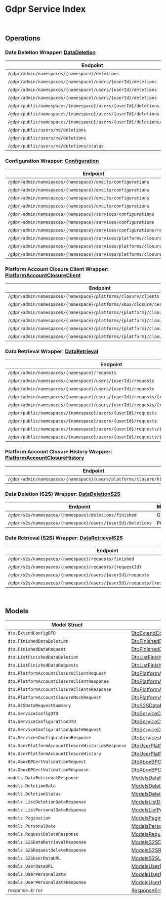 [//]: # (Code generated. DO NOT EDIT.)

# Gdpr Service Index

&nbsp;

## Operations

### Data Deletion Wrapper:  [DataDeletion](../../gdpr-sdk/pkg/wrapper_dataDeletion.go)
| Endpoint | Method | ID | Class | Wrapper | Example |
|---|---|---|---|---|---|
| `/gdpr/admin/namespaces/{namespace}/deletions` | GET | AdminGetListDeletionDataRequestShort | [AdminGetListDeletionDataRequestShort](../../gdpr-sdk/pkg/gdprclient/data_deletion/data_deletion_client.go) | [AdminGetListDeletionDataRequestShort](../../gdpr-sdk/pkg/wrapper_dataDeletion.go) | [AdminGetListDeletionDataRequestShort](../../samples/cli/cmd/gdpr/dataDeletion/adminGetListDeletionDataRequest.go) |
| `/gdpr/admin/namespaces/{namespace}/users/{userId}/deletions` | GET | AdminGetUserAccountDeletionRequestShort | [AdminGetUserAccountDeletionRequestShort](../../gdpr-sdk/pkg/gdprclient/data_deletion/data_deletion_client.go) | [AdminGetUserAccountDeletionRequestShort](../../gdpr-sdk/pkg/wrapper_dataDeletion.go) | [AdminGetUserAccountDeletionRequestShort](../../samples/cli/cmd/gdpr/dataDeletion/adminGetUserAccountDeletionRequest.go) |
| `/gdpr/admin/namespaces/{namespace}/users/{userId}/deletions` | POST | AdminSubmitUserAccountDeletionRequestShort | [AdminSubmitUserAccountDeletionRequestShort](../../gdpr-sdk/pkg/gdprclient/data_deletion/data_deletion_client.go) | [AdminSubmitUserAccountDeletionRequestShort](../../gdpr-sdk/pkg/wrapper_dataDeletion.go) | [AdminSubmitUserAccountDeletionRequestShort](../../samples/cli/cmd/gdpr/dataDeletion/adminSubmitUserAccountDeletionRequest.go) |
| `/gdpr/admin/namespaces/{namespace}/users/{userId}/deletions` | DELETE | AdminCancelUserAccountDeletionRequestShort | [AdminCancelUserAccountDeletionRequestShort](../../gdpr-sdk/pkg/gdprclient/data_deletion/data_deletion_client.go) | [AdminCancelUserAccountDeletionRequestShort](../../gdpr-sdk/pkg/wrapper_dataDeletion.go) | [AdminCancelUserAccountDeletionRequestShort](../../samples/cli/cmd/gdpr/dataDeletion/adminCancelUserAccountDeletionRequest.go) |
| `/gdpr/public/namespaces/{namespace}/users/{userId}/deletions` | POST | PublicSubmitUserAccountDeletionRequestShort | [PublicSubmitUserAccountDeletionRequestShort](../../gdpr-sdk/pkg/gdprclient/data_deletion/data_deletion_client.go) | [PublicSubmitUserAccountDeletionRequestShort](../../gdpr-sdk/pkg/wrapper_dataDeletion.go) | [PublicSubmitUserAccountDeletionRequestShort](../../samples/cli/cmd/gdpr/dataDeletion/publicSubmitUserAccountDeletionRequest.go) |
| `/gdpr/public/namespaces/{namespace}/users/{userId}/deletions` | DELETE | PublicCancelUserAccountDeletionRequestShort | [PublicCancelUserAccountDeletionRequestShort](../../gdpr-sdk/pkg/gdprclient/data_deletion/data_deletion_client.go) | [PublicCancelUserAccountDeletionRequestShort](../../gdpr-sdk/pkg/wrapper_dataDeletion.go) | [PublicCancelUserAccountDeletionRequestShort](../../samples/cli/cmd/gdpr/dataDeletion/publicCancelUserAccountDeletionRequest.go) |
| `/gdpr/public/namespaces/{namespace}/users/{userId}/deletions/status` | GET | PublicGetUserAccountDeletionStatusShort | [PublicGetUserAccountDeletionStatusShort](../../gdpr-sdk/pkg/gdprclient/data_deletion/data_deletion_client.go) | [PublicGetUserAccountDeletionStatusShort](../../gdpr-sdk/pkg/wrapper_dataDeletion.go) | [PublicGetUserAccountDeletionStatusShort](../../samples/cli/cmd/gdpr/dataDeletion/publicGetUserAccountDeletionStatus.go) |
| `/gdpr/public/users/me/deletions` | POST | PublicSubmitMyAccountDeletionRequestShort | [PublicSubmitMyAccountDeletionRequestShort](../../gdpr-sdk/pkg/gdprclient/data_deletion/data_deletion_client.go) | [PublicSubmitMyAccountDeletionRequestShort](../../gdpr-sdk/pkg/wrapper_dataDeletion.go) | [PublicSubmitMyAccountDeletionRequestShort](../../samples/cli/cmd/gdpr/dataDeletion/publicSubmitMyAccountDeletionRequest.go) |
| `/gdpr/public/users/me/deletions` | DELETE | PublicCancelMyAccountDeletionRequestShort | [PublicCancelMyAccountDeletionRequestShort](../../gdpr-sdk/pkg/gdprclient/data_deletion/data_deletion_client.go) | [PublicCancelMyAccountDeletionRequestShort](../../gdpr-sdk/pkg/wrapper_dataDeletion.go) | [PublicCancelMyAccountDeletionRequestShort](../../samples/cli/cmd/gdpr/dataDeletion/publicCancelMyAccountDeletionRequest.go) |
| `/gdpr/public/users/me/deletions/status` | GET | PublicGetMyAccountDeletionStatusShort | [PublicGetMyAccountDeletionStatusShort](../../gdpr-sdk/pkg/gdprclient/data_deletion/data_deletion_client.go) | [PublicGetMyAccountDeletionStatusShort](../../gdpr-sdk/pkg/wrapper_dataDeletion.go) | [PublicGetMyAccountDeletionStatusShort](../../samples/cli/cmd/gdpr/dataDeletion/publicGetMyAccountDeletionStatus.go) |

### Configuration Wrapper:  [Configuration](../../gdpr-sdk/pkg/wrapper_configuration.go)
| Endpoint | Method | ID | Class | Wrapper | Example |
|---|---|---|---|---|---|
| `/gdpr/admin/namespaces/{namespace}/emails/configurations` | GET | GetAdminEmailConfigurationShort | [GetAdminEmailConfigurationShort](../../gdpr-sdk/pkg/gdprclient/configuration/configuration_client.go) | [GetAdminEmailConfigurationShort](../../gdpr-sdk/pkg/wrapper_configuration.go) | [GetAdminEmailConfigurationShort](../../samples/cli/cmd/gdpr/configuration/getAdminEmailConfiguration.go) |
| `/gdpr/admin/namespaces/{namespace}/emails/configurations` | PUT | UpdateAdminEmailConfigurationShort | [UpdateAdminEmailConfigurationShort](../../gdpr-sdk/pkg/gdprclient/configuration/configuration_client.go) | [UpdateAdminEmailConfigurationShort](../../gdpr-sdk/pkg/wrapper_configuration.go) | [UpdateAdminEmailConfigurationShort](../../samples/cli/cmd/gdpr/configuration/updateAdminEmailConfiguration.go) |
| `/gdpr/admin/namespaces/{namespace}/emails/configurations` | POST | SaveAdminEmailConfigurationShort | [SaveAdminEmailConfigurationShort](../../gdpr-sdk/pkg/gdprclient/configuration/configuration_client.go) | [SaveAdminEmailConfigurationShort](../../gdpr-sdk/pkg/wrapper_configuration.go) | [SaveAdminEmailConfigurationShort](../../samples/cli/cmd/gdpr/configuration/saveAdminEmailConfiguration.go) |
| `/gdpr/admin/namespaces/{namespace}/emails/configurations` | DELETE | DeleteAdminEmailConfigurationShort | [DeleteAdminEmailConfigurationShort](../../gdpr-sdk/pkg/gdprclient/configuration/configuration_client.go) | [DeleteAdminEmailConfigurationShort](../../gdpr-sdk/pkg/wrapper_configuration.go) | [DeleteAdminEmailConfigurationShort](../../samples/cli/cmd/gdpr/configuration/deleteAdminEmailConfiguration.go) |
| `/gdpr/admin/namespaces/{namespace}/services/configurations` | GET | AdminGetServicesConfigurationShort | [AdminGetServicesConfigurationShort](../../gdpr-sdk/pkg/gdprclient/configuration/configuration_client.go) | [AdminGetServicesConfigurationShort](../../gdpr-sdk/pkg/wrapper_configuration.go) | [AdminGetServicesConfigurationShort](../../samples/cli/cmd/gdpr/configuration/adminGetServicesConfiguration.go) |
| `/gdpr/admin/namespaces/{namespace}/services/configurations` | PUT | AdminUpdateServicesConfigurationShort | [AdminUpdateServicesConfigurationShort](../../gdpr-sdk/pkg/gdprclient/configuration/configuration_client.go) | [AdminUpdateServicesConfigurationShort](../../gdpr-sdk/pkg/wrapper_configuration.go) | [AdminUpdateServicesConfigurationShort](../../samples/cli/cmd/gdpr/configuration/adminUpdateServicesConfiguration.go) |
| `/gdpr/admin/namespaces/{namespace}/services/configurations/reset` | DELETE | AdminResetServicesConfigurationShort | [AdminResetServicesConfigurationShort](../../gdpr-sdk/pkg/gdprclient/configuration/configuration_client.go) | [AdminResetServicesConfigurationShort](../../gdpr-sdk/pkg/wrapper_configuration.go) | [AdminResetServicesConfigurationShort](../../samples/cli/cmd/gdpr/configuration/adminResetServicesConfiguration.go) |
| `/gdpr/admin/namespaces/{namespace}/services/platforms/closure/config` | GET | AdminGetPlatformAccountClosureServicesConfigurationShort | [AdminGetPlatformAccountClosureServicesConfigurationShort](../../gdpr-sdk/pkg/gdprclient/configuration/configuration_client.go) | [AdminGetPlatformAccountClosureServicesConfigurationShort](../../gdpr-sdk/pkg/wrapper_configuration.go) | [AdminGetPlatformAccountClosureServicesConfigurationShort](../../samples/cli/cmd/gdpr/configuration/adminGetPlatformAccountClosureServicesConfiguration.go) |
| `/gdpr/admin/namespaces/{namespace}/services/platforms/closure/config` | PUT | AdminUpdatePlatformAccountClosureServicesConfigurationShort | [AdminUpdatePlatformAccountClosureServicesConfigurationShort](../../gdpr-sdk/pkg/gdprclient/configuration/configuration_client.go) | [AdminUpdatePlatformAccountClosureServicesConfigurationShort](../../gdpr-sdk/pkg/wrapper_configuration.go) | [AdminUpdatePlatformAccountClosureServicesConfigurationShort](../../samples/cli/cmd/gdpr/configuration/adminUpdatePlatformAccountClosureServicesConfiguration.go) |
| `/gdpr/admin/namespaces/{namespace}/services/platforms/closure/config` | DELETE | AdminResetPlatformAccountClosureServicesConfigurationShort | [AdminResetPlatformAccountClosureServicesConfigurationShort](../../gdpr-sdk/pkg/gdprclient/configuration/configuration_client.go) | [AdminResetPlatformAccountClosureServicesConfigurationShort](../../gdpr-sdk/pkg/wrapper_configuration.go) | [AdminResetPlatformAccountClosureServicesConfigurationShort](../../samples/cli/cmd/gdpr/configuration/adminResetPlatformAccountClosureServicesConfiguration.go) |

### Platform Account Closure Client Wrapper:  [PlatformAccountClosureClient](../../gdpr-sdk/pkg/wrapper_platformAccountClosureClient.go)
| Endpoint | Method | ID | Class | Wrapper | Example |
|---|---|---|---|---|---|
| `/gdpr/admin/namespaces/{namespace}/platforms/closure/clients` | GET | AdminGetPlatformAccountClosureClientsShort | [AdminGetPlatformAccountClosureClientsShort](../../gdpr-sdk/pkg/gdprclient/platform_account_closure_client/platform_account_closure_client_client.go) | [AdminGetPlatformAccountClosureClientsShort](../../gdpr-sdk/pkg/wrapper_platformAccountClosureClient.go) | [AdminGetPlatformAccountClosureClientsShort](../../samples/cli/cmd/gdpr/platformAccountClosureClient/adminGetPlatformAccountClosureClients.go) |
| `/gdpr/admin/namespaces/{namespace}/platforms/xbox/closure/cert/validation` | POST | AdminValidateXboxBPCertFileShort | [AdminValidateXboxBPCertFileShort](../../gdpr-sdk/pkg/gdprclient/platform_account_closure_client/platform_account_closure_client_client.go) | [AdminValidateXboxBPCertFileShort](../../gdpr-sdk/pkg/wrapper_platformAccountClosureClient.go) | [AdminValidateXboxBPCertFileShort](../../samples/cli/cmd/gdpr/platformAccountClosureClient/adminValidateXboxBPCertFile.go) |
| `/gdpr/admin/namespaces/{namespace}/platforms/{platform}/closure/client` | GET | AdminGetPlatformAccountClosureClientShort | [AdminGetPlatformAccountClosureClientShort](../../gdpr-sdk/pkg/gdprclient/platform_account_closure_client/platform_account_closure_client_client.go) | [AdminGetPlatformAccountClosureClientShort](../../gdpr-sdk/pkg/wrapper_platformAccountClosureClient.go) | [AdminGetPlatformAccountClosureClientShort](../../samples/cli/cmd/gdpr/platformAccountClosureClient/adminGetPlatformAccountClosureClient.go) |
| `/gdpr/admin/namespaces/{namespace}/platforms/{platform}/closure/client` | POST | AdminUpdatePlatformAccountClosureClientShort | [AdminUpdatePlatformAccountClosureClientShort](../../gdpr-sdk/pkg/gdprclient/platform_account_closure_client/platform_account_closure_client_client.go) | [AdminUpdatePlatformAccountClosureClientShort](../../gdpr-sdk/pkg/wrapper_platformAccountClosureClient.go) | [AdminUpdatePlatformAccountClosureClientShort](../../samples/cli/cmd/gdpr/platformAccountClosureClient/adminUpdatePlatformAccountClosureClient.go) |
| `/gdpr/admin/namespaces/{namespace}/platforms/{platform}/closure/client` | DELETE | AdminDeletePlatformAccountClosureClientShort | [AdminDeletePlatformAccountClosureClientShort](../../gdpr-sdk/pkg/gdprclient/platform_account_closure_client/platform_account_closure_client_client.go) | [AdminDeletePlatformAccountClosureClientShort](../../gdpr-sdk/pkg/wrapper_platformAccountClosureClient.go) | [AdminDeletePlatformAccountClosureClientShort](../../samples/cli/cmd/gdpr/platformAccountClosureClient/adminDeletePlatformAccountClosureClient.go) |
| `/gdpr/admin/namespaces/{namespace}/platforms/{platform}/closure/mock` | POST | AdminMockPlatformAccountClosureDataShort | [AdminMockPlatformAccountClosureDataShort](../../gdpr-sdk/pkg/gdprclient/platform_account_closure_client/platform_account_closure_client_client.go) | [AdminMockPlatformAccountClosureDataShort](../../gdpr-sdk/pkg/wrapper_platformAccountClosureClient.go) | [AdminMockPlatformAccountClosureDataShort](../../samples/cli/cmd/gdpr/platformAccountClosureClient/adminMockPlatformAccountClosureData.go) |

### Data Retrieval Wrapper:  [DataRetrieval](../../gdpr-sdk/pkg/wrapper_dataRetrieval.go)
| Endpoint | Method | ID | Class | Wrapper | Example |
|---|---|---|---|---|---|
| `/gdpr/admin/namespaces/{namespace}/requests` | GET | AdminGetListPersonalDataRequestShort | [AdminGetListPersonalDataRequestShort](../../gdpr-sdk/pkg/gdprclient/data_retrieval/data_retrieval_client.go) | [AdminGetListPersonalDataRequestShort](../../gdpr-sdk/pkg/wrapper_dataRetrieval.go) | [AdminGetListPersonalDataRequestShort](../../samples/cli/cmd/gdpr/dataRetrieval/adminGetListPersonalDataRequest.go) |
| `/gdpr/admin/namespaces/{namespace}/users/{userId}/requests` | GET | AdminGetUserPersonalDataRequestsShort | [AdminGetUserPersonalDataRequestsShort](../../gdpr-sdk/pkg/gdprclient/data_retrieval/data_retrieval_client.go) | [AdminGetUserPersonalDataRequestsShort](../../gdpr-sdk/pkg/wrapper_dataRetrieval.go) | [AdminGetUserPersonalDataRequestsShort](../../samples/cli/cmd/gdpr/dataRetrieval/adminGetUserPersonalDataRequests.go) |
| `/gdpr/admin/namespaces/{namespace}/users/{userId}/requests` | POST | AdminRequestDataRetrievalShort | [AdminRequestDataRetrievalShort](../../gdpr-sdk/pkg/gdprclient/data_retrieval/data_retrieval_client.go) | [AdminRequestDataRetrievalShort](../../gdpr-sdk/pkg/wrapper_dataRetrieval.go) | [AdminRequestDataRetrievalShort](../../samples/cli/cmd/gdpr/dataRetrieval/adminRequestDataRetrieval.go) |
| `/gdpr/admin/namespaces/{namespace}/users/{userId}/requests/{requestDate}` | DELETE | AdminCancelUserPersonalDataRequestShort | [AdminCancelUserPersonalDataRequestShort](../../gdpr-sdk/pkg/gdprclient/data_retrieval/data_retrieval_client.go) | [AdminCancelUserPersonalDataRequestShort](../../gdpr-sdk/pkg/wrapper_dataRetrieval.go) | [AdminCancelUserPersonalDataRequestShort](../../samples/cli/cmd/gdpr/dataRetrieval/adminCancelUserPersonalDataRequest.go) |
| `/gdpr/admin/namespaces/{namespace}/users/{userId}/requests/{requestDate}/generate` | POST | AdminGeneratePersonalDataURLShort | [AdminGeneratePersonalDataURLShort](../../gdpr-sdk/pkg/gdprclient/data_retrieval/data_retrieval_client.go) | [AdminGeneratePersonalDataURLShort](../../gdpr-sdk/pkg/wrapper_dataRetrieval.go) | [AdminGeneratePersonalDataURLShort](../../samples/cli/cmd/gdpr/dataRetrieval/adminGeneratePersonalDataURL.go) |
| `/gdpr/public/namespaces/{namespace}/users/{userId}/requests` | GET | PublicGetUserPersonalDataRequestsShort | [PublicGetUserPersonalDataRequestsShort](../../gdpr-sdk/pkg/gdprclient/data_retrieval/data_retrieval_client.go) | [PublicGetUserPersonalDataRequestsShort](../../gdpr-sdk/pkg/wrapper_dataRetrieval.go) | [PublicGetUserPersonalDataRequestsShort](../../samples/cli/cmd/gdpr/dataRetrieval/publicGetUserPersonalDataRequests.go) |
| `/gdpr/public/namespaces/{namespace}/users/{userId}/requests` | POST | PublicRequestDataRetrievalShort | [PublicRequestDataRetrievalShort](../../gdpr-sdk/pkg/gdprclient/data_retrieval/data_retrieval_client.go) | [PublicRequestDataRetrievalShort](../../gdpr-sdk/pkg/wrapper_dataRetrieval.go) | [PublicRequestDataRetrievalShort](../../samples/cli/cmd/gdpr/dataRetrieval/publicRequestDataRetrieval.go) |
| `/gdpr/public/namespaces/{namespace}/users/{userId}/requests/{requestDate}` | DELETE | PublicCancelUserPersonalDataRequestShort | [PublicCancelUserPersonalDataRequestShort](../../gdpr-sdk/pkg/gdprclient/data_retrieval/data_retrieval_client.go) | [PublicCancelUserPersonalDataRequestShort](../../gdpr-sdk/pkg/wrapper_dataRetrieval.go) | [PublicCancelUserPersonalDataRequestShort](../../samples/cli/cmd/gdpr/dataRetrieval/publicCancelUserPersonalDataRequest.go) |
| `/gdpr/public/namespaces/{namespace}/users/{userId}/requests/{requestDate}/generate` | POST | PublicGeneratePersonalDataURLShort | [PublicGeneratePersonalDataURLShort](../../gdpr-sdk/pkg/gdprclient/data_retrieval/data_retrieval_client.go) | [PublicGeneratePersonalDataURLShort](../../gdpr-sdk/pkg/wrapper_dataRetrieval.go) | [PublicGeneratePersonalDataURLShort](../../samples/cli/cmd/gdpr/dataRetrieval/publicGeneratePersonalDataURL.go) |

### Platform Account Closure History Wrapper:  [PlatformAccountClosureHistory](../../gdpr-sdk/pkg/wrapper_platformAccountClosureHistory.go)
| Endpoint | Method | ID | Class | Wrapper | Example |
|---|---|---|---|---|---|
| `/gdpr/admin/namespaces/{namespace}/users/platforms/closure/histories` | GET | AdminGetUserPlatformAccountClosureHistoriesShort | [AdminGetUserPlatformAccountClosureHistoriesShort](../../gdpr-sdk/pkg/gdprclient/platform_account_closure_history/platform_account_closure_history_client.go) | [AdminGetUserPlatformAccountClosureHistoriesShort](../../gdpr-sdk/pkg/wrapper_platformAccountClosureHistory.go) | [AdminGetUserPlatformAccountClosureHistoriesShort](../../samples/cli/cmd/gdpr/platformAccountClosureHistory/adminGetUserPlatformAccountClosureHistories.go) |

### Data Deletion (S2S) Wrapper:  [DataDeletionS2S](../../gdpr-sdk/pkg/wrapper_dataDeletionS2S.go)
| Endpoint | Method | ID | Class | Wrapper | Example |
|---|---|---|---|---|---|
| `/gdpr/s2s/namespaces/{namespace}/deletions/finished` | GET | S2SGetListFinishedAccountDeletionRequestShort | [S2SGetListFinishedAccountDeletionRequestShort](../../gdpr-sdk/pkg/gdprclient/data_deletion_s2_s/data_deletion_s2s_client.go) | [S2SGetListFinishedAccountDeletionRequestShort](../../gdpr-sdk/pkg/wrapper_dataDeletionS2S.go) | [S2SGetListFinishedAccountDeletionRequestShort](../../samples/cli/cmd/gdpr/dataDeletionS2S/s2sGetListFinishedAccountDeletionRequest.go) |
| `/gdpr/s2s/namespaces/{namespace}/users/{userId}/deletions` | POST | S2SSubmitUserAccountDeletionRequestShort | [S2SSubmitUserAccountDeletionRequestShort](../../gdpr-sdk/pkg/gdprclient/data_deletion_s2_s/data_deletion_s2s_client.go) | [S2SSubmitUserAccountDeletionRequestShort](../../gdpr-sdk/pkg/wrapper_dataDeletionS2S.go) | [S2SSubmitUserAccountDeletionRequestShort](../../samples/cli/cmd/gdpr/dataDeletionS2S/s2sSubmitUserAccountDeletionRequest.go) |

### Data Retrieval (S2S) Wrapper:  [DataRetrievalS2S](../../gdpr-sdk/pkg/wrapper_dataRetrievalS2S.go)
| Endpoint | Method | ID | Class | Wrapper | Example |
|---|---|---|---|---|---|
| `/gdpr/s2s/namespaces/{namespace}/requests/finished` | GET | S2SGetListFinishedPersonalDataRequestShort | [S2SGetListFinishedPersonalDataRequestShort](../../gdpr-sdk/pkg/gdprclient/data_retrieval_s2_s/data_retrieval_s2s_client.go) | [S2SGetListFinishedPersonalDataRequestShort](../../gdpr-sdk/pkg/wrapper_dataRetrievalS2S.go) | [S2SGetListFinishedPersonalDataRequestShort](../../samples/cli/cmd/gdpr/dataRetrievalS2S/s2sGetListFinishedPersonalDataRequest.go) |
| `/gdpr/s2s/namespaces/{namespace}/requests/{requestId}` | GET | S2SGetDataRequestByRequestIDShort | [S2SGetDataRequestByRequestIDShort](../../gdpr-sdk/pkg/gdprclient/data_retrieval_s2_s/data_retrieval_s2s_client.go) | [S2SGetDataRequestByRequestIDShort](../../gdpr-sdk/pkg/wrapper_dataRetrievalS2S.go) | [S2SGetDataRequestByRequestIDShort](../../samples/cli/cmd/gdpr/dataRetrievalS2S/s2sGetDataRequestByRequestID.go) |
| `/gdpr/s2s/namespaces/{namespace}/users/{userId}/requests` | POST | S2SRequestDataRetrievalShort | [S2SRequestDataRetrievalShort](../../gdpr-sdk/pkg/gdprclient/data_retrieval_s2_s/data_retrieval_s2s_client.go) | [S2SRequestDataRetrievalShort](../../gdpr-sdk/pkg/wrapper_dataRetrievalS2S.go) | [S2SRequestDataRetrievalShort](../../samples/cli/cmd/gdpr/dataRetrievalS2S/s2sRequestDataRetrieval.go) |
| `/gdpr/s2s/namespaces/{namespace}/users/{userId}/requests/{requestDate}/generate` | POST | S2SGeneratePersonalDataURLShort | [S2SGeneratePersonalDataURLShort](../../gdpr-sdk/pkg/gdprclient/data_retrieval_s2_s/data_retrieval_s2s_client.go) | [S2SGeneratePersonalDataURLShort](../../gdpr-sdk/pkg/wrapper_dataRetrievalS2S.go) | [S2SGeneratePersonalDataURLShort](../../samples/cli/cmd/gdpr/dataRetrievalS2S/s2sGeneratePersonalDataURL.go) |


&nbsp;  

## Models

| Model Struct | Class |
|---|---|
| `dto.ExtendConfigDTO` | [DtoExtendConfigDTO ](../../gdpr-sdk/pkg/gdprclientmodels/dto_extend_config_dto.go) |
| `dto.FinishedDataDeletion` | [DtoFinishedDataDeletion ](../../gdpr-sdk/pkg/gdprclientmodels/dto_finished_data_deletion.go) |
| `dto.FinishedDataRequest` | [DtoFinishedDataRequest ](../../gdpr-sdk/pkg/gdprclientmodels/dto_finished_data_request.go) |
| `dto.ListFinishedDataDeletion` | [DtoListFinishedDataDeletion ](../../gdpr-sdk/pkg/gdprclientmodels/dto_list_finished_data_deletion.go) |
| `dto.ListFinishedDataRequests` | [DtoListFinishedDataRequests ](../../gdpr-sdk/pkg/gdprclientmodels/dto_list_finished_data_requests.go) |
| `dto.PlatformAccountClosureClientRequest` | [DtoPlatformAccountClosureClientRequest ](../../gdpr-sdk/pkg/gdprclientmodels/dto_platform_account_closure_client_request.go) |
| `dto.PlatformAccountClosureClientResponse` | [DtoPlatformAccountClosureClientResponse ](../../gdpr-sdk/pkg/gdprclientmodels/dto_platform_account_closure_client_response.go) |
| `dto.PlatformAccountClosureClientsResponse` | [DtoPlatformAccountClosureClientsResponse ](../../gdpr-sdk/pkg/gdprclientmodels/dto_platform_account_closure_clients_response.go) |
| `dto.PlatformAccountClosureMockRequest` | [DtoPlatformAccountClosureMockRequest ](../../gdpr-sdk/pkg/gdprclientmodels/dto_platform_account_closure_mock_request.go) |
| `dto.S2SDataRequestSummary` | [DtoS2SDataRequestSummary ](../../gdpr-sdk/pkg/gdprclientmodels/dto_s2_s_data_request_summary.go) |
| `dto.ServiceConfigDTO` | [DtoServiceConfigDTO ](../../gdpr-sdk/pkg/gdprclientmodels/dto_service_config_dto.go) |
| `dto.ServiceConfigurationDTO` | [DtoServiceConfigurationDTO ](../../gdpr-sdk/pkg/gdprclientmodels/dto_service_configuration_dto.go) |
| `dto.ServiceConfigurationUpdateRequest` | [DtoServiceConfigurationUpdateRequest ](../../gdpr-sdk/pkg/gdprclientmodels/dto_service_configuration_update_request.go) |
| `dto.ServicesConfigurationResponse` | [DtoServicesConfigurationResponse ](../../gdpr-sdk/pkg/gdprclientmodels/dto_services_configuration_response.go) |
| `dto.UserPlatformAccountClosureHistoriesResponse` | [DtoUserPlatformAccountClosureHistoriesResponse ](../../gdpr-sdk/pkg/gdprclientmodels/dto_user_platform_account_closure_histories_response.go) |
| `dto.UserPlatformAccountClosureHistory` | [DtoUserPlatformAccountClosureHistory ](../../gdpr-sdk/pkg/gdprclientmodels/dto_user_platform_account_closure_history.go) |
| `dto.XboxBPCertValidationRequest` | [DtoXboxBPCertValidationRequest ](../../gdpr-sdk/pkg/gdprclientmodels/dto_xbox_b_p_cert_validation_request.go) |
| `dto.XboxBPCertValidationResponse` | [DtoXboxBPCertValidationResponse ](../../gdpr-sdk/pkg/gdprclientmodels/dto_xbox_b_p_cert_validation_response.go) |
| `models.DataRetrievalResponse` | [ModelsDataRetrievalResponse ](../../gdpr-sdk/pkg/gdprclientmodels/models_data_retrieval_response.go) |
| `models.DeletionData` | [ModelsDeletionData ](../../gdpr-sdk/pkg/gdprclientmodels/models_deletion_data.go) |
| `models.DeletionStatus` | [ModelsDeletionStatus ](../../gdpr-sdk/pkg/gdprclientmodels/models_deletion_status.go) |
| `models.ListDeletionDataResponse` | [ModelsListDeletionDataResponse ](../../gdpr-sdk/pkg/gdprclientmodels/models_list_deletion_data_response.go) |
| `models.ListPersonalDataResponse` | [ModelsListPersonalDataResponse ](../../gdpr-sdk/pkg/gdprclientmodels/models_list_personal_data_response.go) |
| `models.Pagination` | [ModelsPagination ](../../gdpr-sdk/pkg/gdprclientmodels/models_pagination.go) |
| `models.PersonalData` | [ModelsPersonalData ](../../gdpr-sdk/pkg/gdprclientmodels/models_personal_data.go) |
| `models.RequestDeleteResponse` | [ModelsRequestDeleteResponse ](../../gdpr-sdk/pkg/gdprclientmodels/models_request_delete_response.go) |
| `models.S2SDataRetrievalResponse` | [ModelsS2SDataRetrievalResponse ](../../gdpr-sdk/pkg/gdprclientmodels/models_s2_s_data_retrieval_response.go) |
| `models.S2SRequestDeleteResponse` | [ModelsS2SRequestDeleteResponse ](../../gdpr-sdk/pkg/gdprclientmodels/models_s2_s_request_delete_response.go) |
| `models.S2SUserDataURL` | [ModelsS2SUserDataURL ](../../gdpr-sdk/pkg/gdprclientmodels/models_s2_s_user_data_url.go) |
| `models.UserDataURL` | [ModelsUserDataURL ](../../gdpr-sdk/pkg/gdprclientmodels/models_user_data_url.go) |
| `models.UserPersonalData` | [ModelsUserPersonalData ](../../gdpr-sdk/pkg/gdprclientmodels/models_user_personal_data.go) |
| `models.UserPersonalDataResponse` | [ModelsUserPersonalDataResponse ](../../gdpr-sdk/pkg/gdprclientmodels/models_user_personal_data_response.go) |
| `response.Error` | [ResponseError ](../../gdpr-sdk/pkg/gdprclientmodels/response_error.go) |
